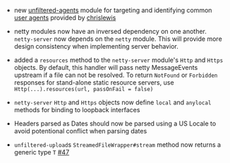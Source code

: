 - new [unfiltered-agents][agents] module for targeting and identifying common [user agents][ua] provided by [chrislewis][clewis]

- netty modules now have an inversed dependency on one another. `netty-server` now depends on the `netty` module. This will provide more design consistency when implementing server behavior.

- added a `resources` method to the `netty-server` module's `Http` and `Https` objects. By default, this handler will pass netty MessageEvents upstream if a file can not be resolved. To return `NotFound` or `Forbidden` responses for stand-alone static resource servers, use `Http(...).resources(url, passOnFail = false)`

- `netty-server` `Http` and `Https` objects now define `local` and `anylocal` methods for binding to loopback interfaces

- Headers parsed as Dates should now be parsed using a US Locale to avoid potentional conflict when parsing dates

- `unfiltered-upload`s `StreamedFileWrapper#stream` method now returns a generic type `T` [#47][i47]

[i47]: https://github.com/n8han/Unfiltered/issues/47
[agents]: https://github.com/n8han/Unfiltered/tree/master/agents
[ua]: http://en.wikipedia.org/wiki/User_agent
[clewis]: https://github.com/chrislewis
